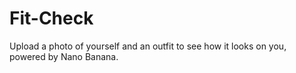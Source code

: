 # Fit-Check
Upload a photo of yourself and an outfit to see how it looks on you, powered by Nano Banana.
